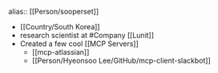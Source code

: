 alias:: [[Person/sooperset]]

- [[Country/South Korea]]
- research scientist at #Company [[Lunit]]
- Created a few cool [[MCP Servers]]
	- [[mcp-atlassian]]
	- [[Person/Hyeonsoo Lee/GitHub/mcp-client-slackbot]]